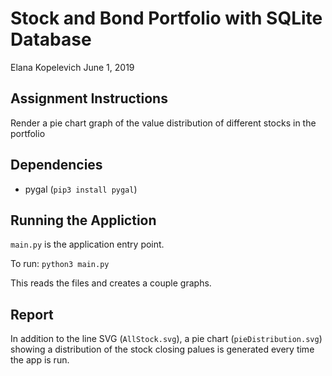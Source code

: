 # Stock and Bond Portfolio with SQLite Database

Elana Kopelevich
June 1, 2019

## Assignment Instructions
Render a pie chart graph of the value distribution of different stocks in the portfolio

## Dependencies
- pygal (`pip3 install pygal`)

## Running the Appliction
`main.py` is the application entry point.

To run: `python3 main.py`

This reads the files and creates a couple graphs.

## Report
In addition to the line SVG (`AllStock.svg`), a pie chart (`pieDistribution.svg`) showing a distribution of the stock closing palues is generated every time the app is run.

